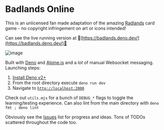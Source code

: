 # Badlands Online

This is an unlicensed fan made adaptation of the amazing [Radlands](https://boardgamegeek.com/boardgame/329082/radlands) card game - no copyright infringement on art or icons intended!

Can see the live running version at 🔗[https://badlands.deno.dev/](https://badlands.deno.dev/)🔗

![image](https://github.com/user-attachments/assets/346a8107-a630-4287-ba85-4cf3313a0beb)

Built with [Deno](https://deno.com/) and [Alpine.js](https://alpinejs.dev/) and a _lot_ of manual Websocket messaging.
Launching steps:

1. [Install Deno v2+](https://docs.deno.com/runtime/getting_started/installation/)
2. From the root directory execute `deno run dev`
3. Navigate to [`http://localhost:2000`](http://localhost:2000)

Check out `utils.mjs` for a bunch of `DEBUG_*` flags to toggle the learning/testing experience. Can also lint from the main
directory with `deno fmt ; deno lint`

Obviously see the [Issues](https://github.com/horizoncarlo/badlands-online/issues) list for progress and ideas. Tons of TODOs
scattered throughout the code too.
